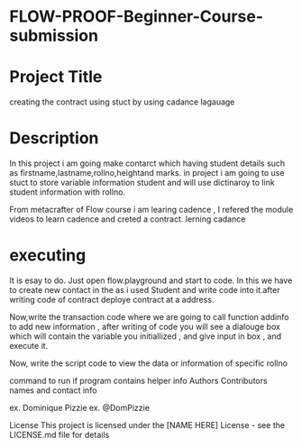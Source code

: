 # FLOW-PROOF-Beginner-Course-submission
# Project Title
creating the contract using stuct by using cadance lagauage

# Description
In this project i am going make contarct which having student details such as firstname,lastname,rollno,heightand marks.
in project i am going to use stuct to store variable information student and will use dictinaroy to link student information with rollno.

From metacrafter of Flow course i am learing cadence , I refered the module videos to learn cadence and creted a contract. lerning cadance 

# executing
It is esay to do. Just open flow.playground and start to code.
In this we have to create new contact in the as i used Student and write code into it.after writing code of contract deploye contract at a address.

Now,write the transaction code where we are going to call function addinfo to add new information , after writing of  code you will  see a dialouge box which will contain the variable you initiallized , and give input in box , and execute it.

Now, write the script code to view the data or information of specific rollno


command to run if program contains helper info
Authors
Contributors names and contact info

ex. Dominique Pizzie
ex. @DomPizzie

License
This project is licensed under the [NAME HERE] License - see the LICENSE.md file for details
